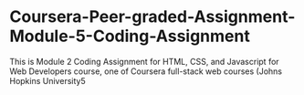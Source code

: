 # Coursera-Peer-graded-Assignment-Module-5-Coding-Assignment
This is Module 2 Coding Assignment for HTML, CSS, and Javascript for Web Developers course, one of Coursera full-stack web courses (Johns Hopkins University5

